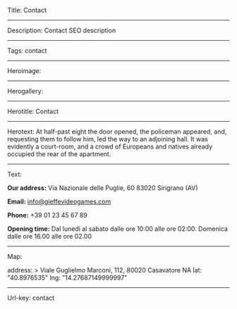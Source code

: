 Title: Contact

----

Description: Contact SEO description

----

Tags: contact

----

Heroimage: 

----

Herogallery: 

----

Herotitle: Contact

----

Herotext: At half-past eight the door opened, the policeman appeared, and, requesting them to follow him, led the way to an adjoining hall. It was evidently a court-room, and a crowd of Europeans and natives already occupied the rear of the apartment.

----

Text: 

**Our address:**
Via Nazionale delle Puglie, 60
83020 Sirigrano (AV)

**Email:**
info@gieffevideogames.com

**Phone:**
+39 01 23 45 67 89

**Opening time:**
Dal lunedì al sabato dalle ore 10:00 alle ore 02:00. Domenica dalle ore 16.00 alle ore 02.00

----

Map: 

address: >
  Viale Guglielmo Marconi, 112, 80020
  Casavatore NA
lat: "40.8976535"
lng: "14.27687149999997"

----

Url-key: contact